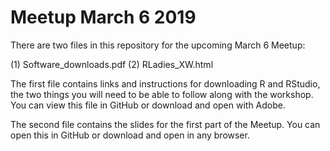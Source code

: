 # Meetup March 6 2019

There are two files in this repository for the upcoming March 6 Meetup:

(1) Software_downloads.pdf
(2) RLadies_XW.html

The first file contains links and instructions for downloading R and RStudio, the two things you will need to be able to follow along with the workshop. You can view this file in GitHub or download and open with Adobe.

The second file contains the slides for the first part of the Meetup. You can open this in GitHub or download and open in any browser.
